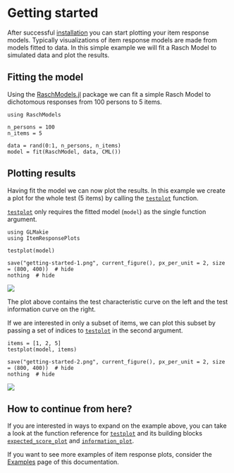 # Getting started

After successful [installation](/index#Installation) you can start plotting your item response models.
Typically visualizations of item response models are made from models fitted to data.
In this simple example we will fit a Rasch Model to simulated data and plot the results.

## Fitting the model
Using the [RaschModels.jl](https://github.com/juliapsychometrics/RaschModels.jl) package we can fit a simple Rasch Model to dichotomous responses from 100 persons to 5 items.

```@example getting-started
using RaschModels

n_persons = 100
n_items = 5

data = rand(0:1, n_persons, n_items)
model = fit(RaschModel, data, CML())
```

## Plotting results
Having fit the model we can now plot the results.
In this example we create a plot for the whole test (5 items) by calling the [`testplot`](@ref) function.

[`testplot`](@ref) only requires the fitted model (`model`) as the single function argument.

```@example getting-started
using GLMakie
using ItemResponsePlots

testplot(model)

save("getting-started-1.png", current_figure(), px_per_unit = 2, size = (800, 400))  # hide
nothing  # hide
```

![](getting-started-1.png)

The plot above contains the test characteristic curve on the left and the test information curve on the right. 

If we are interested in only a subset of items, we can plot this subset by passing a set of indices to [`testplot`](@ref) in the second argument.

```@example getting-started
items = [1, 2, 5]
testplot(model, items)

save("getting-started-2.png", current_figure(), px_per_unit = 2, size = (800, 400))  # hide
nothing  # hide
```

![](getting-started-2.png)

## How to continue from here? 

If you are interested in ways to expand on the example above, you can take a look at the function reference for [`testplot`](@ref) and its building blocks [`expected_score_plot`](@ref) and [`information_plot`](@ref).

If you want to see more examples of item response plots, consider the [Examples](#) page of this documentation.
